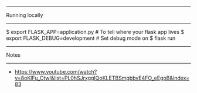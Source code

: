 

***************
Running locally
***************
$ export FLASK_APP=application.py      # To tell where your flask app lives
$ export FLASK_DEBUG=development # Set debug mode on
$ flask run

*****
Notes
*****
- https://www.youtube.com/watch?v=8oKlFu_CtwI&list=PL0hSJrxggIQoKLETBSmgbbvE4FO_eEgoB&index=83